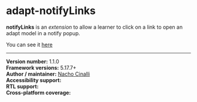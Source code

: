 # adapt-notifyLinks  

**notifyLinks** is an *extension* to allow a learner to click on a link to open an adapt model in a notify popup.

You can see it [here](https://adaptlearning-no-core.web.app/#/id/eo-35)

----------------------------
**Version number:**  1.1.0  
**Framework versions:**  5.17.7+     
**Author / maintainer:**  [Nacho Cinalli](https://github.com/nachocinalli/)    
**Accessibility support:**    
**RTL support:**  
**Cross-platform coverage:** 
